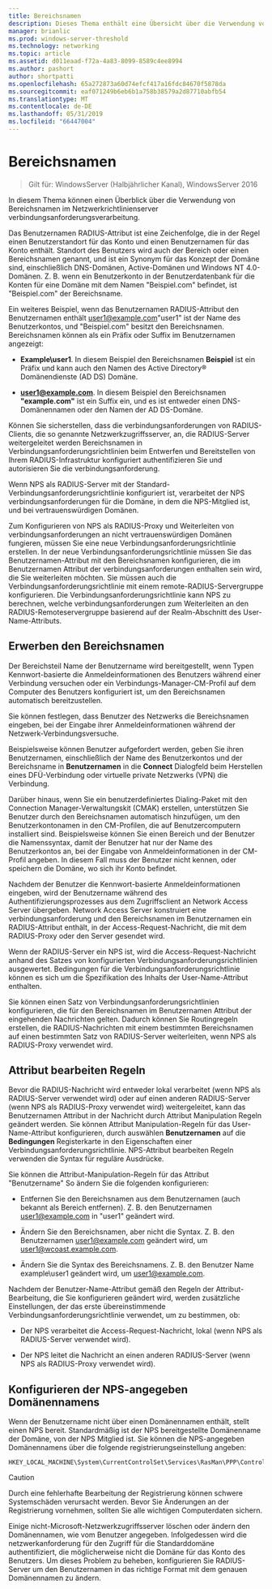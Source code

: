 ```yaml
---
title: Bereichsnamen
description: Dieses Thema enthält eine Übersicht über die Verwendung von Bereichsnamen im Netzwerkrichtlinienserver-verbindungsanforderung, die Verarbeitung in Windows Server 2016.
manager: brianlic
ms.prod: windows-server-threshold
ms.technology: networking
ms.topic: article
ms.assetid: d011eaad-f72a-4a83-8099-8589c4ee8994
ms.author: pashort
author: shortpatti
ms.openlocfilehash: 65a272873a60d74efcf417a16fdc84670f5878da
ms.sourcegitcommit: eaf071249b6eb6b1a758b38579a2d87710abfb54
ms.translationtype: MT
ms.contentlocale: de-DE
ms.lasthandoff: 05/31/2019
ms.locfileid: "66447004"
---
```

# <a name="realm-names"></a>Bereichsnamen

>Gilt für: WindowsServer (Halbjährlicher Kanal), WindowsServer 2016


In diesem Thema können einen Überblick über die Verwendung von Bereichsnamen im Netzwerkrichtlinienserver verbindungsanforderungsverarbeitung.

Das Benutzernamen RADIUS-Attribut ist eine Zeichenfolge, die in der Regel einen Benutzerstandort für das Konto und einen Benutzernamen für das Konto enthält. Standort des Benutzers wird auch der Bereich oder einen Bereichsnamen genannt, und ist ein Synonym für das Konzept der Domäne sind, einschließlich DNS-Domänen, Active-Domänen und Windows NT 4.0-Domänen. Z. B. wenn ein Benutzerkonto in der Benutzerdatenbank für die Konten für eine Domäne mit dem Namen "Beispiel.com" befindet, ist "Beispiel.com" der Bereichsname.

Ein weiteres Beispiel, wenn das Benutzernamen RADIUS-Attribut den Benutzernamen enthält user1@example.com"user1" ist der Name des Benutzerkontos, und "Beispiel.com" besitzt den Bereichsnamen. Bereichsnamen können als ein Präfix oder Suffix im Benutzernamen angezeigt:

- **Example\user1**. In diesem Beispiel den Bereichsnamen **Beispiel** ist ein Präfix und kann auch den Namen des Active Directory&reg; Domänendienste \(AD DS\) Domäne.

- <strong>user1@example.com</strong>. In diesem Beispiel den Bereichsnamen **"example.com"** ist ein Suffix ein, und es ist entweder einen DNS-Domänennamen oder den Namen der AD DS-Domäne.

Können Sie sicherstellen, dass die verbindungsanforderungen von RADIUS-Clients, die so genannte Netzwerkzugriffsserver, an, die RADIUS-Server weitergeleitet werden Bereichsnamen in Verbindungsanforderungsrichtlinien beim Entwerfen und Bereitstellen von Ihrem RADIUS-Infrastruktur konfiguriert authentifizieren Sie und autorisieren Sie die verbindungsanforderung.

Wenn NPS als RADIUS-Server mit der Standard-Verbindungsanforderungsrichtlinie konfiguriert ist, verarbeitet der NPS verbindungsanforderungen für die Domäne, in dem die NPS-Mitglied ist, und bei vertrauenswürdigen Domänen.

Zum Konfigurieren von NPS als RADIUS-Proxy und Weiterleiten von verbindungsanforderungen an nicht vertrauenswürdigen Domänen fungieren, müssen Sie eine neue Verbindungsanforderungsrichtlinie erstellen. In der neue Verbindungsanforderungsrichtlinie müssen Sie das Benutzernamen-Attribut mit den Bereichsnamen konfigurieren, die im Benutzernamen Attribut der verbindungsanforderungen enthalten sein wird, die Sie weiterleiten möchten. Sie müssen auch die Verbindungsanforderungsrichtlinie mit einem remote-RADIUS-Servergruppe konfigurieren. Die Verbindungsanforderungsrichtlinie kann NPS zu berechnen, welche verbindungsanforderungen zum Weiterleiten an den RADIUS-Remoteservergruppe basierend auf der Realm-Abschnitt des User-Name-Attributs.

## <a name="acquiring-the-realm-name"></a>Erwerben den Bereichsnamen

Der Bereichsteil Name der Benutzername wird bereitgestellt, wenn Typen Kennwort-basierte die Anmeldeinformationen des Benutzers während einer Verbindung versuchen oder ein Verbindungs-Manager-CM-Profil auf dem Computer des Benutzers konfiguriert ist, um den Bereichsnamen automatisch bereitzustellen.

Sie können festlegen, dass Benutzer des Netzwerks die Bereichsnamen eingeben, bei der Eingabe ihrer Anmeldeinformationen während der Netzwerk-Verbindungsversuche.

Beispielsweise können Benutzer aufgefordert werden, geben Sie ihren Benutzernamen, einschließlich der Name des Benutzerkontos und der Bereichsname in **Benutzernamen** in die **Connect** Dialogfeld beim Herstellen eines DFÜ-Verbindung oder virtuelle private Netzwerks (VPN) die Verbindung.

Darüber hinaus, wenn Sie ein benutzerdefiniertes Dialing-Paket mit den Connection Manager-Verwaltungskit (CMAK) erstellen, unterstützen Sie Benutzer durch den Bereichsnamen automatisch hinzufügen, um den Benutzerkontonamen in den CM-Profilen, die auf Benutzercomputern installiert sind. Beispielsweise können Sie einen Bereich und der Benutzer die Namenssyntax, damit der Benutzer hat nur der Name des Benutzerkontos an, bei der Eingabe von Anmeldeinformationen in der CM-Profil angeben. In diesem Fall muss der Benutzer nicht kennen, oder speichern die Domäne, wo sich ihr Konto befindet.

Nachdem der Benutzer die Kennwort-basierte Anmeldeinformationen eingeben, wird der Benutzername während des Authentifizierungsprozesses aus dem Zugriffsclient an Network Access Server übergeben. Network Access Server konstruiert eine verbindungsanforderung und den Bereichsnamen im Benutzernamen ein RADIUS-Attribut enthält, in der Access-Request-Nachricht, die mit dem RADIUS-Proxy oder den Server gesendet wird.

Wenn der RADIUS-Server ein NPS ist, wird die Access-Request-Nachricht anhand des Satzes von konfigurierten Verbindungsanforderungsrichtlinien ausgewertet. Bedingungen für die Verbindungsanforderungsrichtlinie können es sich um die Spezifikation des Inhalts der User-Name-Attribut enthalten.

Sie können einen Satz von Verbindungsanforderungsrichtlinien konfigurieren, die für den Bereichsnamen im Benutzernamen Attribut der eingehenden Nachrichten gelten. Dadurch können Sie Routingregeln erstellen, die RADIUS-Nachrichten mit einem bestimmten Bereichsnamen auf einen bestimmten Satz von RADIUS-Server weiterleiten, wenn NPS als RADIUS-Proxy verwendet wird.

## <a name="attribute-manipulation-rules"></a>Attribut bearbeiten Regeln

Bevor die RADIUS-Nachricht wird entweder lokal verarbeitet (wenn NPS als RADIUS-Server verwendet wird) oder auf einen anderen RADIUS-Server (wenn NPS als RADIUS-Proxy verwendet wird) weitergeleitet, kann das Benutzernamen Attribut in der Nachricht durch Attribut Manipulation Regeln geändert werden. Sie können Attribut Manipulation-Regeln für das User-Name-Attribut konfigurieren, durch auswählen **Benutzernamen** auf die **Bedingungen** Registerkarte in den Eigenschaften einer Verbindungsanforderungsrichtlinie. NPS-Attribut bearbeiten Regeln verwenden die Syntax für reguläre Ausdrücke.

Sie können die Attribut-Manipulation-Regeln für das Attribut "Benutzername" So ändern Sie die folgenden konfigurieren:

- Entfernen Sie den Bereichsnamen aus dem Benutzernamen \(auch bekannt als Bereich entfernen\). Z. B. den Benutzernamen user1@example.com in "user1" geändert wird.

- Ändern Sie den Bereichsnamen, aber nicht die Syntax. Z. B. den Benutzernamen user1@example.com geändert wird, um user1@wcoast.example.com.

- Ändern Sie die Syntax des Bereichsnamens. Z. B. den Benutzer Name example\user1 geändert wird, um user1@example.com.

Nachdem der Benutzer-Name-Attribut gemäß den Regeln der Attribut-Bearbeitung, die Sie konfigurieren geändert wird, werden zusätzliche Einstellungen, der das erste übereinstimmende Verbindungsanforderungsrichtlinie verwendet, um zu bestimmen, ob:

- Der NPS verarbeitet die Access-Request-Nachricht, lokal (wenn NPS als RADIUS-Server verwendet wird).

- Der NPS leitet die Nachricht an einen anderen RADIUS-Server (wenn NPS als RADIUS-Proxy verwendet wird).

## <a name="configuring-the-nps-supplied-domain-name"></a>Konfigurieren der NPS-angegeben Domänennamens

Wenn der Benutzername nicht über einen Domänennamen enthält, stellt einen NPS bereit. Standardmäßig ist der NPS bereitgestellte Domänenname der Domäne, von der NPS Mitglied ist. Sie können die NPS-angegeben Domänennamens über die folgende registrierungseinstellung angeben:

    
    HKEY_LOCAL_MACHINE\System\CurrentControlSet\Services\RasMan\PPP\ControlProtocols\BuiltIn\DefaultDomain
    

>[!CAUTION]
>Durch eine fehlerhafte Bearbeitung der Registrierung können schwere Systemschäden verursacht werden. Bevor Sie Änderungen an der Registrierung vornehmen, sollten Sie alle wichtigen Computerdaten sichern.

Einige nicht-Microsoft-Netzwerkzugriffsserver löschen oder ändern den Domänennamen, wie vom Benutzer angegeben. Infolgedessen wird die netzwerkanforderung für den Zugriff für die Standarddomäne authentifiziert, die möglicherweise nicht die Domäne für das Konto des Benutzers. Um dieses Problem zu beheben, konfigurieren Sie RADIUS-Server um den Benutzernamen in das richtige Format mit dem genauen Domänennamen zu ändern.
